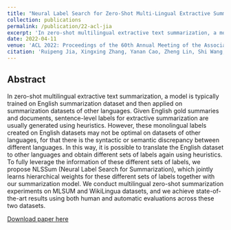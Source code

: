 ```yaml
---
title: "Neural Label Search for Zero-Shot Multi-Lingual Extractive Summarization"
collection: publications
permalink: /publication/22-acl-jia
excerpt: 'In zero-shot multilingual extractive text summarization, a model is typically trained on English summarization dataset and then applied on summarization datasets of other languages. Given English gold summaries and documents, sentence-level labels for extractive summarization are usually generated using heuristics. However, these monolingual labels created on English datasets may not be optimal on datasets of other languages, for that there is the syntactic or semantic discrepancy between different languages. In this way, it is possible to translate the English dataset to other languages and obtain different sets of labels again using heuristics. To fully leverage the information of these different sets of labels, we propose NLSSum (Neural Label Search for Summarization), which jointly learns hierarchical weights for these different sets of labels together with our summarization model. We conduct multilingual zero-shot summarization experiments on MLSUM and WikiLingua datasets, and we achieve state-of-the-art results using both human and automatic evaluations across these two datasets.'
date: 2022-04-11
venue: 'ACL 2022: Proceedings of the 60th Annual Meeting of the Association for Computational Linguistics (Volume 1: Long Papers)'
citation: 'Ruipeng Jia, Xingxing Zhang, Yanan Cao, Zheng Lin, Shi Wang, Furu Wei: Neural Label Search for Zero-Shot Multi-Lingual Extractive Summarization. ACL (1) 2022: 561-570'
---
```

Abstract
--
In zero-shot multilingual extractive text summarization, a model is typically trained on English summarization dataset and then applied on summarization datasets of other languages. Given English gold summaries and documents, sentence-level labels for extractive summarization are usually generated using heuristics. However, these monolingual labels created on English datasets may not be optimal on datasets of other languages, for that there is the syntactic or semantic discrepancy between different languages. In this way, it is possible to translate the English dataset to other languages and obtain different sets of labels again using heuristics. To fully leverage the information of these different sets of labels, we propose NLSSum (Neural Label Search for Summarization), which jointly learns hierarchical weights for these different sets of labels together with our summarization model. We conduct multilingual zero-shot summarization experiments on MLSUM and WikiLingua datasets, and we achieve state-of-the-art results using both human and automatic evaluations across these two datasets.

[Download paper here](https://aclanthology.org/2022.acl-long.42.pdf)

